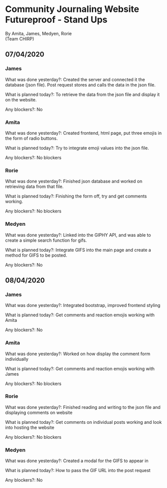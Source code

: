 # Community Journaling Website Futureproof - Stand Ups
By  Amita, James, Medyen, Rorie    
(Team CHIRP)   

## 07/04/2020
### James
What was done yesterday?: Created the server and connected it the database (json file). Post request stores and calls the data in the json file.

What is planned today?: To retrieve the data from the json file and display it on the website. 

Any blockers?: No 

### Amita 
What was done yesterday?: Created frontend, html page, put three emojis in the form of radio buttons.

What is planned today?: Try to integrate emoji values into the json file. 

Any blockers?: No blockers 

### Rorie
What was done yesterday?: Finished json database and worked on retrieving data from that file. 

What is planned today?: Finishing the form off, try and get comments working. 

Any blockers?: No blockers 

### Medyen
What was done yesterday?: Linked into the GIPHY API, and was able to create a simple search function for gifs.

What is planned today?: Integrate GIFS into the main page and create a method for GIFS to be posted. 

Any blockers?: No 

## 08/04/2020
### James
What was done yesterday?: Integrated bootstrap, improved frontend styling

What is planned today?: Get comments and reaction emojis working with Amita

Any blockers?: No 

### Amita 
What was done yesterday?: Worked on how display the comment form individually

What is planned today?: Get comments and reaction emojis working with James

Any blockers?: No blockers 

### Rorie
What was done yesterday?: Finished reading and writing to the json file and displaying comments on website

What is planned today?: Get comments on individual posts working and look into hosting the website

Any blockers?: No blockers 

### Medyen
What was done yesterday?: Created a modal for the GIFS to appear in

What is planned today?: How to pass the GIF URL into the post request

Any blockers?: No 

